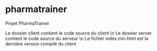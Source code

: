 # pharmatrainer
Projet PharmaTrainer

Le dossier client contient le code source du client \n
Le dossier server contient le code source du serveur \n
Le fichier index.min.html est la dernière version compilé du client
